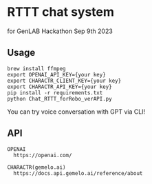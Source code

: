 # RTTT chat system
for GenLAB Hackathon Sep 9th 2023

## Usage
```
brew install ffmpeg
export OPENAI_API_KEY={your key}
export CHARACTR_CLIENT_KEY={your key}
export CHARACTR_API_KEY={your key}
pip install -r requirements.txt
python Chat_RTTT_forRobo_verAPI.py
```
You can try voice conversation with GPT via CLI!

## API
```
OPENAI  
  https://openai.com/
  
CHARACTR(gemelo.ai)        
  https://docs.api.gemelo.ai/reference/about
```
